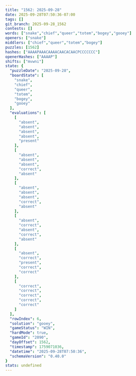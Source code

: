 ```yaml
---
title: "1562: 2025-09-28"
date: 2025-09-28T07:50:36-07:00
tags: []
git_branch: 2025-09-28_1562
contests: []
words: ["snake","chief","queer","totem","bogey","gooey"]
openers: ["snake"]
middlers: ["chief","queer","totem","bogey"]
puzzles: [1562]
hashes: ["AAAAPAAACAAAACAACACAACPCCCCCCC"]
openerHashes: ["AAAAP"]
shifts: ["mvwni"]
state: {
  "puzzleDate": "2025-09-28",
  "boardState": [
    "snake",
    "chief",
    "queer",
    "totem",
    "bogey",
    "gooey"
  ],
  "evaluations": [
    [
      "absent",
      "absent",
      "absent",
      "absent",
      "present"
    ],
    [
      "absent",
      "absent",
      "absent",
      "correct",
      "absent"
    ],
    [
      "absent",
      "absent",
      "absent",
      "correct",
      "absent"
    ],
    [
      "absent",
      "correct",
      "absent",
      "correct",
      "absent"
    ],
    [
      "absent",
      "correct",
      "present",
      "correct",
      "correct"
    ],
    [
      "correct",
      "correct",
      "correct",
      "correct",
      "correct"
    ]
  ],
  "rowIndex": 6,
  "solution": "gooey",
  "gameStatus": "WIN",
  "hardMode": true,
  "gameId": "2090",
  "dayOffset": 1562,
  "timestamp": 1759071036,
  "datetime": "2025-09-28T07:50:36",
  "schemaVersion": "0.40.0"
}
stats: undefined
---
```

<!-- more -->
